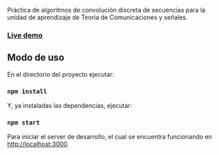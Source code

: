 Práctica de algoritmos de convolución discreta de secuencias para la unidad de aprendizaje de Teoría de Comunicaciones y señales.
### [Live demo](https://d-alanis98.github.io/convolution-algorithms)
## Modo de uso

En el directorio del proyecto ejecutar:
### `npm install`

Y, ya instaladas las dependencias, ejecutar:
### `npm start`

Para iniciar el server de desarrollo, el cual se encuentra funcionando en [http://localhost:3000](http://localhost:3000).

